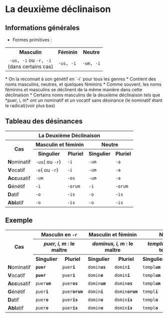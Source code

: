 # La deuxième déclinaison

## Informations générales

* Formes primitives :
<table>
 <tr>
  <th>Masculin</th>
  <th>Féminin</th>
  <th>Neutre</th>
 </tr>
 <tr>
  <td style="text-align:center"><code>-us, -i</code> ou <code>-r, -i</code><br/>(dans certains cas)</td>
  <td><code>-us, -i</code></td>
  <td><code>-um, -i</code></td>
 </tr>
</table>
* On la reconnait à son génétif en `-i` pour tous les genres
* Contient des noms masculins, neutres, et quelques féminins
* Comme souvent, les noms féminins et masculins se déclinent de la même manière dans cette déclinaison
* Certains noms masculins de la deuxième déclinaison tels que *puer, i, m* ont un nominatif et un vocatif sans désinance (le nominatif étant le radical)(voir plus bas)

## Tableau des désinances

<table>
 <tr>
  <th colspan="5">La Deuxième Déclinaison</th>
 </tr>
 <tr>
  <th rowspan="2">Cas</th>
  <th colspan="2">Masculin et féminin</th>
  <th colspan="2">Neutre</th>
 </tr>
 <tr>
  <th>Singulier</th>
  <th>Pluriel</th>
  <th>Singulier</th>
  <th>Pluriel</th>
 </tr>
 <tr>
  <td><b>N</b>ominatif</td>
  <td><code>-us</code>( ou <code>-r</code>)</td>
  <td><code>-i</code></td>
  <td><code>-um</code></td>
  <td><code>-a</code></td>
 </tr>
 <tr>
  <td><b>V</b>ocatif</td>
  <td><code>-e</code>( ou <code>-r</code>)</td>
  <td><code>-i</code></td>
  <td><code>-um</code></td>
  <td><code>-a</code></td>
 </tr>
 <tr>
  <td><b>Acc</b>usatif</td>
  <td><code>-um</code></td>
  <td><code>-os</code></td>
  <td><code>-um</code></td>
  <td><code>-a</code></td>
 </tr>
 <tr>
  <td><b>G</b>énétif</td>
  <td><code>-i</code></td>
  <td><code>-orum</code></td>
  <td><code>-i</code></td>
  <td><code>-orum</code></td>
 </tr>
 <tr>
  <td><b>D</b>atif</td>
  <td><code>-o</code></td>
  <td><code>-is</code></td>
  <td><code>-o</code></td>
  <td><code>-is</code></td>
 </tr>
 <tr>
  <td><b>Abl</b>atif</td>
  <td><code>-o</code></td>
  <td><code>-is</code></td>
  <td><code>-o</code></td>
  <td><code>-is</code></td>
 </tr>
</table>

## Exemple

<table>
 <tr>
  <th rowspan="3">Cas</th>
  <th colspan="2">Masculin en <code>-r</code></th>
  <th colspan="2">Masculin et féminin</th>
  <th colspan="2">Neutre</th>
 </tr>
 <tr>
  <th colspan="2"><i>puer, i, m</i> : le maître</th>
  <th colspan="2"><i>dominus, i, m</i> : le maître</th>
  <th colspan="2"><i>templum, i, n</i> : le temple</th>
 </tr>
 <tr>
  <th>Singulier</th>
  <th>Pluriel</th>
  <th>Singulier</th>
  <th>Pluriel</th>
  <th>Singulier</th>
  <th>Pluriel</th>
 </tr>
 <tr>
  <td><b>N</b>ominatif</td>
  <td><code><b>puer</b></code></td>
  <td><code>puer<b>i</b></code></td>
  <td><code>domin<b>us</b></code></td>
  <td><code>domin<b>i</b></code></td>
  <td><code>templ<b>um</b></code></td>
  <td><code>templ<b>a</b></code></td>
 </tr>
 <tr>
  <td><b>V</b>ocatif</td>
  <td><code><b>puer</b></code></td>
  <td><code>puer<b>i</b></code></td>
  <td><code>domin<b>e</b></code></td>
  <td><code>domin<b>i</b></code></td>
  <td><code>templ<b>um</b></code></td>
  <td><code>templ<b>a</b></code></td>
 </tr>
 <tr>
  <td><b>Acc</b>usatif</td>
  <td><code>puer<b>um</b></code></td>
  <td><code>puer<b>os</b></code></td>
  <td><code>domin<b>um</b></code></td>
  <td><code>domin<b>os</b></code></td>
  <td><code>templ<b>um</b></code></td>
  <td><code>templ<b>a</b></code></td>
 </tr>
 <tr>
  <td><b>G</b>énétif</td>
  <td><code>puer<b>i</b></code></td>
  <td><code>puer<b>orum</b></code></td>
  <td><code>domin<b>i</b></code></td>
  <td><code>domin<b>orum</b></code></td>
  <td><code>templ<b>i</b></code></td>
  <td><code>templ<b>orum</b></code></td>
 </tr>
 <tr>
  <td><b>D</b>atif</td>
  <td><code>puer<b>o</b></code></td>
  <td><code>puer<b>is</b></code></td>
  <td><code>domin<b>o</b></code></td>
  <td><code>domin<b>is</b></code></td>
  <td><code>templ<b>o</b></code></td>
  <td><code>templ<b>is</b></code></td>
 </tr>
 <tr>
  <td><b>Abl</b>atif</td>
  <td><code>puer<b>o</b></code></td>
  <td><code>puer<b>is</b></code></td>
  <td><code>domin<b>o</b></code></td>
  <td><code>domin<b>is</b></code></td>
  <td><code>templ<b>o</b></code></td>
  <td><code>templ<b>is</b></code></td>
 </tr>
</table>


